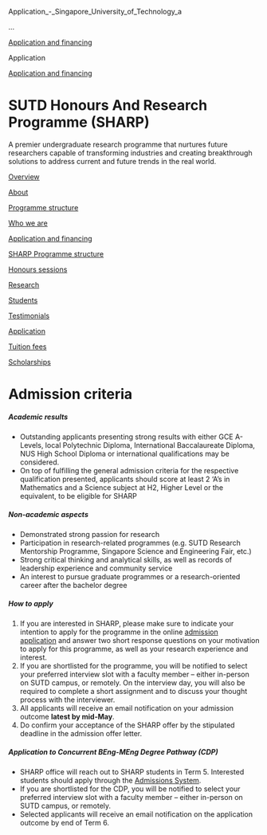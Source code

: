 Application_-_Singapore_University_of_Technology_a



…

 [Application and financing](/education/undergraduate/special-programmes/sharp/application-and-financing) 

Application

[Application and financing](https://www.sutd.edu.sg/education/undergraduate/special-programmes/sharp/application-and-financing)

SUTD Honours And Research Programme (SHARP)
===========================================

A premier undergraduate research programme that nurtures future researchers capable of transforming industries and creating breakthrough solutions to address current and future trends in the real world.

[Overview](/education/undergraduate/special-programmes/sharp/overview/#tabs)

[About](/education/undergraduate/special-programmes/sharp/about/#tabs)

[Programme structure](/education/undergraduate/special-programmes/sharp/programme-structure/#tabs)

[Who we are](/education/undergraduate/special-programmes/sharp/who-we-are/#tabs)

[Application and financing](/education/undergraduate/special-programmes/sharp/application-and-financing/#tabs)

[SHARP Programme structure](/education/undergraduate/special-programmes/sharp/programme-structure/sharp-programme-structure/#tabs)

[Honours sessions](/education/undergraduate/special-programmes/sharp/programme-structure/honours-sessions/#tabs)

[Research](/education/undergraduate/special-programmes/sharp/programme-structure/research/#tabs)

[Students](/education/undergraduate/special-programmes/sharp/who-we-are/students/#tabs)

[Testimonials](/education/undergraduate/special-programmes/sharp/who-we-are/testimonials/#tabs)

[Application](/education/undergraduate/special-programmes/sharp/application-and-financing/application/#tabs)

[Tuition fees](/education/undergraduate/special-programmes/sharp/application-and-financing/financial/#tabs)

[Scholarships](/education/undergraduate/special-programmes/sharp/application-and-financing/scholarships/#tabs)

Admission criteria
==================

##### **Academic results**

* Outstanding applicants presenting strong results with either GCE A-Levels, local Polytechnic Diploma, International Baccalaureate Diploma, NUS High School Diploma or international qualifications may be considered.
* On top of fulfilling the general admission criteria for the respective qualification presented, applicants should score at least 2 ‘A’s in Mathematics and a Science subject at H2, Higher Level or the equivalent, to be eligible for SHARP

##### **Non-academic aspects**

* Demonstrated strong passion for research
* Participation in research-related programmes (e.g. SUTD Research Mentorship Programme, Singapore Science and Engineering Fair, etc.)
* Strong critical thinking and analytical skills, as well as records of leadership experience and community service
* An interest to pursue graduate programmes or a research-oriented career after the bachelor degree

##### **How to apply**

1. If you are interested in SHARP, please make sure to indicate your intention to apply for the programme in the online [admission application](https://admission.sutd.edu.sg/) and answer two short response questions on your motivation to apply for this programme, as well as your research experience and interest.
2. If you are shortlisted for the programme, you will be notified to select your preferred interview slot with a faculty member – either in-person on SUTD campus, or remotely. On the interview day, you will also be required to complete a short assignment and to discuss your thought process with the interviewer.
3. All applicants will receive an email notification on your admission outcome **latest by mid-May**.
4. Do confirm your acceptance of the SHARP offer by the stipulated deadline in the admission offer letter.

##### **Application to Concurrent BEng-MEng Degree Pathway (CDP)**

* SHARP office will reach out to SHARP students in Term 5. Interested students should apply through the [Admissions System](https://admission.sutd.edu.sg/).
* If you are shortlisted for the CDP, you will be notified to select your preferred interview slot with a faculty member – either in-person on SUTD campus, or remotely.
* Selected applicants will receive an email notification on the application outcome by end of Term 6.

